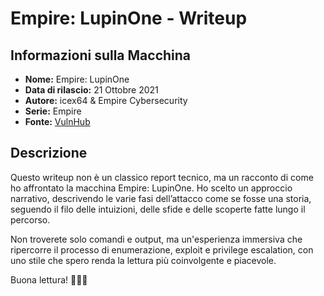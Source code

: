 # Empire: LupinOne - Writeup

## Informazioni sulla Macchina

- **Nome:** Empire: LupinOne  
- **Data di rilascio:** 21 Ottobre 2021  
- **Autore:** icex64 & Empire Cybersecurity  
- **Serie:** Empire  
- **Fonte:** [VulnHub]([https://www.vulnhub.com/](https://www.vulnhub.com/entry/empire-lupinone,750/))  

## Descrizione

Questo writeup non è un classico report tecnico, ma un racconto di come ho affrontato la macchina Empire: LupinOne. Ho scelto un approccio narrativo, descrivendo le varie fasi dell’attacco come se fosse una storia, seguendo il filo delle intuizioni, delle sfide e delle scoperte fatte lungo il percorso.

Non troverete solo comandi e output, ma un'esperienza immersiva che ripercorre il processo di enumerazione, exploit e privilege escalation, con uno stile che spero renda la lettura più coinvolgente e piacevole.

Buona lettura! 🕵🏼‍♂️

